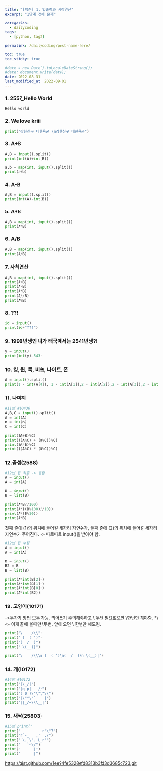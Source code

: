 ```yaml
---
title: "[백준] 1. 입출력과 사칙연산"
excerpt: "1단계 전체 문제"

categories:
  - dailycoding
tags:
  - [python, tag2]

permalink: /dailycoding/post-name-here/

toc: true
toc_sticky: true

#date = new Date().toLocaleDateString();
#date: document.write(date);
date: 2022-08-31
last_modified_at: 2022-09-01
---
```


### 1. 2557_Hello World

```python
Hello world
```

### 2. We love kriii

```python
print("강한친구 대한육군 \n강한친구 대한육군")
```
### 3. A+B

```python
A,B = input().split()
print(int(A)+int(B))
```

```python
a,b = map(int, input().split())
print(a+b)
```
### 4. A-B

```python
A,B = input().split()
print(int(A)-int(B))
```
### 5. A*B

```python
A,B = map(int, input().split())
print(A*B)
```
### 6. A/B

```python
A,B = map(int, input().split())
print(A/B)
```
### 7. 사칙연산

```python
A,B = map(int, input().split())
print(A+B)
print(A-B)
print(A*B)
print(A//B)
print(A%B)
```
### 8. ??!

```python
id = input()
print(id+"??!")
```
### 9. 1998년생인 내가 태국에서는 2541년생?!

```python
y = input()
print(int(y)-543)
```

### 10. 킹, 퀸, 룩, 비숍, 나이트, 폰
```python
A = input().split()
print(1 - int(A[0]), 1 - int(A[1]),2 - int(A[2]),2 - int(A[3]),2 - int(A[4]),8 - int(A[5]))
```

### 11. 나머지
```python
#11번 #10430
A,B,C = input().split()
A = int(A)
B = int(B)
C = int(C)

print((A+B)%C)
print(((A%C) + (B%C))%C)
print((A*B)%C)
print(((A%C) * (B%C))%C)
```

### 12.곱셈(2588)
```python
#12번 답 최종 -> 틀림
A = input()
A = int(A)

B = input()
B = list(B)

print(A*B//100)
print(A*((B%100)//10))
print(A*(B%10))
print(A*B)
```

첫째 줄에 (1)의 위치에 들어갈 세자리 자연수가, 둘째 줄에 (2)의 위치에 들어갈 세자리 자연수가 주어진다.
-> 따로따로 input()을 받아야 함.
```python
#12번 답 수정 
A = input()
A = int(A)

B = input()
B2 = B
B = list(B)

print(A*int(B[2]))
print(A*int(B[1]))
print(A*int(B[0]))
print(A*int(B2))
```

### 13. 고양이(10171)
->두가지 방법 모두 가능. 띄어쓰기 주의해야하고 \\ 두번 필요없으면 \한번만 해야함. 
*\ <- 이게 끝에 올때만 \\두번. 앞에 오면 \ 한번만 해도됨.
```python
print("\    /\\")
print(" )  ( ')")
print("(  /  )")
print(" \(__)|")
```

```python
print("\    /\\\n )  ( ')\n(  /  )\n \(__)|")
```
### 14. 개(10172)
```python
#14번 #10172
print("|\_/|")
print("|q p|   /}")
print("( 0 )\"\"\"\\")
print("|\"^\"`    |")
print("||_/=\\\__|")
```

### 15. 새싹(25803)
```python
#15번 print("
print("         ,r'\"7")
print("r`-_   ,'  ,/")
print(" \. \". L_r'")
print("   `~\/")
print("      |")
print("      |")
```
https://gist.github.com/1ee94fe5328efd8313b3fd3d3685d723.git
